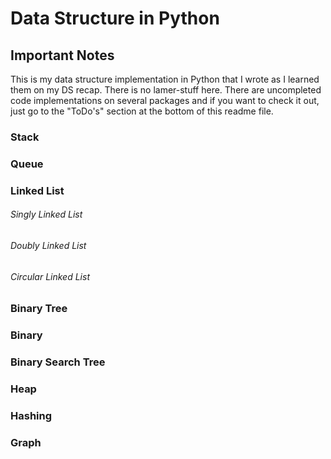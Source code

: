 # Data Structure in Python
## Important Notes

This is my data structure implementation in Python that I wrote as I learned them on my DS recap. There is no lamer-stuff here. There are uncompleted code implementations on several packages and if you want to check it out, just go to the "ToDo's" section at the bottom of this readme file.

### Stack
### Queue
### Linked List
###### Singly Linked List
###### Doubly Linked List
###### Circular Linked List
### Binary Tree
### Binary 
### Binary Search Tree
### Heap
### Hashing
### Graph
